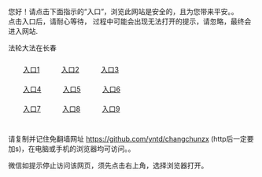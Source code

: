 您好！请点击下面指示的“入口”，浏览此网站是安全的，且为您带来平安。。 <br/>
点击入口后，请耐心等待， 过程中可能会出现无法打开的提示，请忽略，最终会进入网站. </br>

法轮大法在长春<br/>
<div style="padding:10px"><a style="margin:20px" target="_blank" href="https://d323nvt3cnvhzr.cloudfront.net/2Qpsp?qssxrqn" id="ccLink1" rel="nofollow">入口1</a> <a target="_blank" style="margin:20px" href="https://d1z89eqxccfszs.cloudfront.net/2Qpsp?unsyrp" id="ccLink2" rel="nofollow">入口2</a> <a style="margin:20px" target="_blank" href="https://dfsw7vfqikis1.cloudfront.net/2Qpsp?uzsdh" id="ccLink3" rel="nofollow">入口3</a></div>

<div style="padding:10px" ><a style="margin:20px" target="_blank" href="https://d323nvt3cnvhzr.cloudfront.net/2Qpsp?qssxrqn" id="ccLink4" rel="nofollow">入口4</a> <a style="margin:20px" href="https://d1z89eqxccfszs.cloudfront.net/2Qpsp?unsyrp" target="_blank" id="ccLink5" rel="nofollow">入口5</a> <a style="margin:20px" href="https://dfsw7vfqikis1.cloudfront.net/2Qpsp?uzsdh" target="_blank" id="ccLink6" rel="nofollow">入口6</a></div>

<div style="padding:10px"><a style="margin:20px" target="_blank" href="https://d323nvt3cnvhzr.cloudfront.net/2Qpsp?qssxrqn" id="ccLink7" rel="nofollow">入口7</a> <a style="margin:20px" href="https://d1z89eqxccfszs.cloudfront.net/2Qpsp?unsyrp" target="_blank" id="ccLink8" rel="nofollow">入口8</a> <a style="margin:20px" target="_blank" href="https://dfsw7vfqikis1.cloudfront.net/2Qpsp?uzsdh" id="ccLink9" rel="nofollow">入口9</a></div>

<br/>



请复制并记住免翻墙网址 https://github.com/yntd/changchunzx (http后一定要加s)，在电脑或手机的浏览器均可访问。。<br/>

微信如提示停止访问该网页，须先点击右上角，选择浏览器打开。
